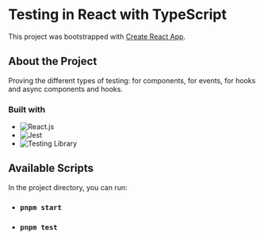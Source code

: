 # Testing in React with TypeScript

This project was bootstrapped with [Create React App](https://github.com/facebook/create-react-app).

## About the Project
Proving the different types of testing: for components, for events, for hooks and async components and hooks. 

### Built with
- ![React.js][React.js]
- ![Jest][Jest]
- ![Testing Library][Testing Library]

[React.js]: https://img.shields.io/badge/react.js-61DAFB?style=for-the-badge&logo=react&logoColor=white
[Jest]: https://img.shields.io/badge/jest-C21325?style=for-the-badge&logo=jest&logoColor=white
[Testing Library]: https://img.shields.io/badge/testinglibrary-E33332?style=for-the-badge&logo=testinglibrary&logoColor=white

## Available Scripts

In the project directory, you can run:

- ### `pnpm start`
- ### `pnpm test`
